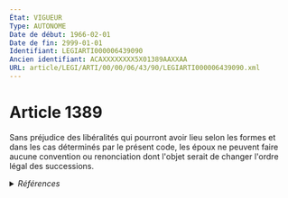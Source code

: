 ```yaml
---
État: VIGUEUR
Type: AUTONOME
Date de début: 1966-02-01
Date de fin: 2999-01-01
Identifiant: LEGIARTI000006439090
Ancien identifiant: ACAXXXXXXXX5X01389AAXXAA
URL: article/LEGI/ARTI/00/00/06/43/90/LEGIARTI000006439090.xml
---
```


<h1>Article 1389</h1>

Sans préjudice des libéralités qui pourront avoir lieu selon les formes et dans
les cas déterminés par le présent code, les époux ne peuvent faire aucune
convention ou renonciation dont l'objet serait de changer l'ordre légal des
successions.


<details>
  <summary><em>Références</em></summary>

  <h2>Textes faisant référence à l'article</h2>
  
  <ul>
    <li>
      <a href="https://legal.tricoteuses.fr//redirection/JORFTEXT000000503950?vers=git&vers=legifrance">Loi n°65-570 du 13 juillet 1965 PORTANT REFORME DES REGIMES MATRIMONIAUX</a> CODIFICATION cible
    </li>
  </ul>
  
  <h2>Références faites par l'article</h2>
  
  <ul>
    <li>
      1965-07-13 CODIFICATION source <a href="https://legal.tricoteuses.fr//redirection/JORFTEXT000000503950?vers=git&vers=legifrance">Loi n°65-570 du 13 juillet 1965 PORTANT REFORME DES REGIMES MATRIMONIAUX</a>
    </li>
  </ul>
</details>
